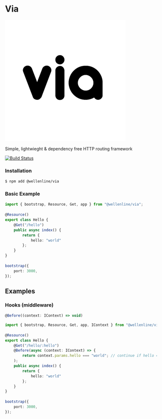 # Via
![Via](https://raw.githubusercontent.com/Wellenline/via/http2/logo.png)

Simple, lightwieght & dependency free HTTP routing framework

[![Build Status](https://travis-ci.org/Wellenline/via.svg?branch=master)](https://travis-ci.org/Wellenline/via)

### Installation
```sh
$ npm add @wellenline/via
```

### Basic Example
```typescript
import { bootstrap, Resource, Get, app } from "@wellenline/via";

@Resource()
export class Hello {
	@Get("/hello")
	public async index() {
		return {
			hello: "world"
		};
	}
}

bootstrap({
	port: 3000,
});
```

## Examples
### Hooks (middleware)
```typescript
@Before((context: IContext) => void)
```

```typescript
import { bootstrap, Resource, Get, app, IContext } from "@wellenline/via";

@Resource()
export class Hello {
	@Get("/hello/:hello")
	@Before(async (context: IContext) => {
		return context.params.hello === "world"; // continue if hello === world
	);
	public async index() {
		return {
			hello: "world"
		};
	}
}

bootstrap({
	port: 3000,
});
```